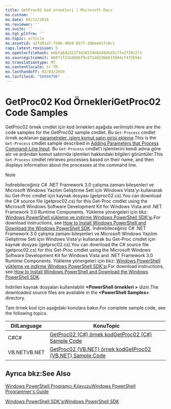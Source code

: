 ```yaml
---
title: GetProc02 kod örnekleri | Microsoft Docs
ms.custom: ''
ms.date: 09/13/2016
ms.reviewer: ''
ms.suite: ''
ms.tgt_pltfrm: ''
ms.topic: article
ms.assetid: a2fd91af-758b-49b9-b57f-106ee01fc8c1
caps.latest.revision: 5
ms.openlocfilehash: bdbfa6da322f3d26554b8d49d5d5c7fe2f39c271
ms.sourcegitcommit: b6871f21bd666f9cd71dd336bb3f844cf472b56c
ms.translationtype: MT
ms.contentlocale: tr-TR
ms.lasthandoff: 02/03/2019
ms.locfileid: "56844796"
---
```

# <a name="getproc02-code-samples"></a><span data-ttu-id="73bd4-102">GetProc02 Kod Örnekleri</span><span class="sxs-lookup"><span data-stu-id="73bd4-102">GetProc02 Code Samples</span></span>

<span data-ttu-id="73bd4-103">GetProc02 örnek cmdlet için kod örnekleri aşağıda verilmiştir.</span><span class="sxs-lookup"><span data-stu-id="73bd4-103">Here are the code samples for the GetProc02 sample cmdlet.</span></span> <span data-ttu-id="73bd4-104">Bu `Get-Process` cmdlet örnek açıklanan [parametreler, işlem komut satırı girişi ekleme](../cmdlet/adding-parameters-that-process-command-line-input.md).</span><span class="sxs-lookup"><span data-stu-id="73bd4-104">This is the `Get-Process` cmdlet sample described in [Adding Parameters that Process Command-Line Input](../cmdlet/adding-parameters-that-process-command-line-input.md).</span></span> <span data-ttu-id="73bd4-105">Bu `Get-Process` cmdlet'i işlemlerini kendi adına göre alır ve ardından komut satırında işlemleri hakkındaki bilgileri görüntüler.</span><span class="sxs-lookup"><span data-stu-id="73bd4-105">This `Get-Process` cmdlet retrieves processes based on their name, and then displays information about the processes at the command line.</span></span>

> [!NOTE]
> <span data-ttu-id="73bd4-106">İndirebileceğiniz C# .NET Framework 3.0 çalışma zamanı bileşenleri ve Microsoft Windows Yazılım Geliştirme Seti için Windows Vista'yı kullanarak bu Get-Proc cmdlet için kaynak dosyası (getproc02.cs).</span><span class="sxs-lookup"><span data-stu-id="73bd4-106">You can download the C# source file (getproc02.cs) for this Get-Proc cmdlet using the Microsoft Windows Software Development Kit for Windows Vista and .NET Framework 3.0 Runtime Components.</span></span> <span data-ttu-id="73bd4-107">Yükleme yönergeleri için bkz: [Windows PowerShell yükleme ve indirme Windows PowerShell SDK'sı](/powershell/developer/installing-the-windows-powershell-sdk).</span><span class="sxs-lookup"><span data-stu-id="73bd4-107">For download instructions, see [How to Install Windows PowerShell and Download the Windows PowerShell SDK](/powershell/developer/installing-the-windows-powershell-sdk).</span></span>
> <span data-ttu-id="73bd4-108">İndirebileceğiniz C# .NET Framework 3.0 çalışma zamanı bileşenleri ve Microsoft Windows Yazılım Geliştirme Seti için Windows Vista'yı kullanarak bu Get-Proc cmdlet için kaynak dosyası (getproc02.cs).</span><span class="sxs-lookup"><span data-stu-id="73bd4-108">You can download the C# source file (getproc02.cs) for this Get-Proc cmdlet using the Microsoft Windows Software Development Kit for Windows Vista and .NET Framework 3.0 Runtime Components.</span></span> <span data-ttu-id="73bd4-109">Yükleme yönergeleri için bkz: [Windows PowerShell yükleme ve indirme Windows PowerShell SDK'sı](/powershell/developer/installing-the-windows-powershell-sdk).</span><span class="sxs-lookup"><span data-stu-id="73bd4-109">For download instructions, see [How to Install Windows PowerShell and Download the Windows PowerShell SDK](/powershell/developer/installing-the-windows-powershell-sdk).</span></span>
>
> <span data-ttu-id="73bd4-110">İndirilen kaynak dosyaları kullanılabilir  **\<PowerShell örnekleri >** dizin.</span><span class="sxs-lookup"><span data-stu-id="73bd4-110">The downloaded source files are available in the **\<PowerShell Samples>** directory.</span></span>

<span data-ttu-id="73bd4-111">Tam örnek kod için aşağıdaki konulara bakın.</span><span class="sxs-lookup"><span data-stu-id="73bd4-111">For complete sample code, see the following topics.</span></span>

|<span data-ttu-id="73bd4-112">Dil</span><span class="sxs-lookup"><span data-stu-id="73bd4-112">Language</span></span>|<span data-ttu-id="73bd4-113">Konu</span><span class="sxs-lookup"><span data-stu-id="73bd4-113">Topic</span></span>|
|--------------|-----------|
|<span data-ttu-id="73bd4-114">C#</span><span class="sxs-lookup"><span data-stu-id="73bd4-114">C#</span></span>|[<span data-ttu-id="73bd4-115">GetProc02 (C#) örnek kod</span><span class="sxs-lookup"><span data-stu-id="73bd4-115">GetProc02 (C#) Sample Code</span></span>](./getproc02-csharp-sample-code.md)|
|<span data-ttu-id="73bd4-116">VB.NET</span><span class="sxs-lookup"><span data-stu-id="73bd4-116">VB.NET</span></span>|[<span data-ttu-id="73bd4-117">GetProc02 (VB.NET) örnek kod</span><span class="sxs-lookup"><span data-stu-id="73bd4-117">GetProc02 (VB.NET) Sample Code</span></span>](./getproc02-vb-net-sample-code.md)|

## <a name="see-also"></a><span data-ttu-id="73bd4-118">Ayrıca bkz:</span><span class="sxs-lookup"><span data-stu-id="73bd4-118">See Also</span></span>

[<span data-ttu-id="73bd4-119">Windows PowerShell Programcı Kılavuzu</span><span class="sxs-lookup"><span data-stu-id="73bd4-119">Windows PowerShell Programmer's Guide</span></span>](./windows-powershell-programmer-s-guide.md)

[<span data-ttu-id="73bd4-120">Windows PowerShell SDK'sı</span><span class="sxs-lookup"><span data-stu-id="73bd4-120">Windows PowerShell SDK</span></span>](../windows-powershell-reference.md)